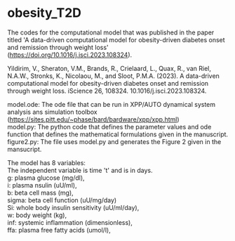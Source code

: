 # obesity_T2D
The codes for the computational model that was published in the paper titled 'A data-driven computational model for obesity-driven diabetes onset and remission through weight loss' (https://doi.org/10.1016/j.isci.2023.108324).

Yildirim, V., Sheraton, V.M., Brands, R., Crielaard, L., Quax, R., van Riel, N.A.W., Stronks, K., Nicolaou, M., and Sloot, P.M.A. (2023). A data-driven computational model for obesity-driven diabetes onset and remission through weight loss. iScience 26, 108324. 10.1016/j.isci.2023.108324.


model.ode: The ode file that can be run in XPP/AUTO dynamical system analysis ans simulation toolbox (https://sites.pitt.edu/~phase/bard/bardware/xpp/xpp.html)  
model.py: The python code that defines the parameter values and ode function that defines the mathematical formulations given in the manuscript.  
figure2.py: The file uses model.py and generates the Figure 2 given in the mansucript.  

The model has 8 variables:  
The independent variable is time 't' and is in days.  
g: plasma glucose (mg/dl),  
i: plasma nsulin (uU/ml),  
b: beta cell mass (mg),  
sigma: beta cell function (uU/mg/day)  
Si: whole body insulin sensitivity (uU/ml/day),  
w: body weight (kg),  
inf: systemic inflammation (dimensionless),  
ffa: plasma free fatty acids (umol/l),  

